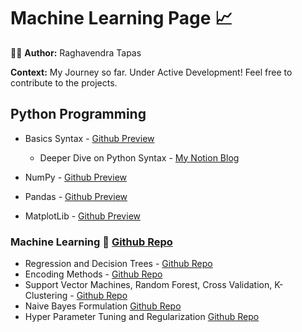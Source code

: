 # Machine Learning Page :chart_with_upwards_trend:

:raising_hand_man: <b> Author:</b> Raghavendra Tapas

<b> Context:</b> My Journey so far. Under Active Development! Feel free to contribute to the projects.

## Python Programming

- Basics Syntax - [Github Preview](https://github.com/Napster8/Data-Science/blob/Napster8/Machine-Learning/01-Python/01-python-syntax.ipynb)

  - Deeper Dive on Python Syntax - [My Notion Blog](https://www.notion.so/raghavendratapas/Python-102ff321e28741a899e72ea6c1c293f0)

- NumPy - [Github Preview](https://github.com/Napster8/Data-Science/blob/Napster8/Machine-Learning/03-Numpy/03-numpy.ipynb)
- Pandas - [Github Preview](https://github.com/Napster8/Data-Science/blob/Napster8/Machine-Learning/02-Pandas/02-pandas.ipynb)
- MatplotLib - [Github Preview](https://github.com/Napster8/Data-Science/blob/Napster8/Machine-Learning/04-Matplot/04-matplot-visuals.ipynb)


### Machine Learning :robot: [Github Repo](https://github.com/Napster8/Data-Science)

- Regression and Decision Trees - [Github Repo](https://github.com/Napster8/Data-Science/tree/Napster8/Machine-Learning/05-Regression)
- Encoding Methods - [Github Repo](https://github.com/Napster8/Data-Science/tree/Napster8/Machine-Learning/06-preprocessing)
- Support Vector Machines, Random Forest, Cross Validation, K-Clustering - [Github Repo](https://github.com/Napster8/Data-Science/tree/Napster8/Machine-Learning/08-Support-vector-machines)
- Naive Bayes Formulation [Github Repo](https://github.com/Napster8/Data-Science/tree/Napster8/Machine-Learning/09-Naive-Bayes-Formulation)
- Hyper Parameter Tuning and Regularization [Github Repo](https://github.com/Napster8/Data-Science/tree/Napster8/Machine-Learning/10-Hyper-Parameter-Tuning)




